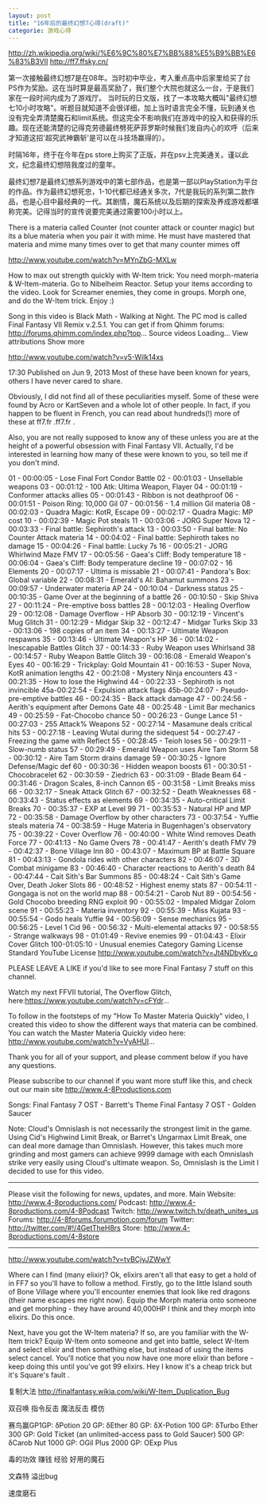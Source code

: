 ```yaml
---
layout: post
title: "16年后的最终幻想7心得(draft)"
categorie: 游戏心得
---
```

http://zh.wikipedia.org/wiki/%E6%9C%80%E7%BB%88%E5%B9%BB%E6%83%B3VII
http://ff7.ffsky.cn/

第一次接触最终幻想7是在08年。当时初中毕业，考入重点高中后家里给买了台PS作为奖励。这在当时算是最高奖励了，我们整个大院也就这么一台，于是我们家在一段时间内成为了游戏厅。
当时玩的日文版，找了一本攻略大概叫"最终幻想七10小时攻略"。听题目就知道不会很详细，加上当时语言完全不懂，玩到通关也没有完全弄清楚魔石和limit系统。但这完全不影响我们在游戏中的投入和获得的乐趣。现在还能清楚的记得克劳德最终劈死萨菲罗斯时候我们发自内心的欢呼（后来才知道这招'超究武神霸斩'是可以在斗技场赢得的）。

时隔16年，终于在今年在ps store上购买了正版，并在psv上完美通关。谨以此文，纪念最终幻想陪我度过的童年。

最终幻想7是最终幻想系列游戏中的第七部作品，也是第一部以PlayStation为平台的作品。作为最终幻想死忠，1-10代都已经通关多次，7代是我玩的系列第二款作品，也是心目中最经典的一代。其剧情，魔石系统以及后期的探索及养成游戏都堪称完美。记得当时的宣传说要完美通过需要100小时以上。



There is a materia called Counter (not counter attack or counter magic) but its a blue materia when you pair it with mime. He must have mastered that materia and mime many times over to get that many counter mimes off

http://www.youtube.com/watch?v=MYnZbG-MXLw



How to max out strength quickly with W-Item trick:
You need morph-materia & W-Item-materia.
Go to Nibelheim Reactor. Setup your items according to the video.
Look for Screamer enemies, they come in groups. Morph one, and do the W-Item trick. Enjoy :)

Song in this video is Black Math - Walking at Night. The PC mod is called Final Fantasy VII Remix v.2.5.1. You can get if from Qhimm forums: http://forums.qhimm.com/index.php?top...
Source videos Loading...
View attributions
Show more

http://www.youtube.com/watch?v=v5-Wilk14xs



17:30
Published on Jun 9, 2013
Most of these have been known for years, others I have never cared to share.

Obviously, I did not find all of these peculiarities myself.
Some of these were found by Acro or KartSeven and a whole lot of other people. In fact, if you happen to be fluent in French, you can read about hundreds(!) more of these at ff7.fr .ff7.fr .

Also, you are not really supposed to know any of these unless you are at the height of a powerful obsession with Final Fantasy VII. Actually, I'd be interested in learning how many of these were known to you, so tell me if you don't mind.

01 - 00:00:05 - Lose Final Fort Condor Battle
02 - 00:01:03 - Unsellable weapons
03 - 00:01:12 - 100 Atk: Ultima Weapon, Flayer
04 - 00:01:19 - Conformer attacks allies
05 - 00:01:43 - Ribbon is not deathproof
06 - 00:01:51 - Poison Ring: 10,000 Gil
07 - 00:01:56 - 1.4 million Gil materia
08 - 00:02:03 - Quadra Magic: KotR, Escape
09 - 00:02:17 - Quadra Magic: MP cost
10 - 00:02:39 - Magic Pot steals
11 - 00:03:06 - JORG Super Nova
12 - 00:03:33 - Final battle: Sephiroth's attack
13 - 00:03:50 - Final battle: No Counter Attack materia
14 - 00:04:02 - Final battle: Sephiroth takes no damage
15 - 00:04:26 - Final battle: Lucky 7s
16 - 00:05:21 - JORG Whirlwind Maze FMV
17 - 00:05:56 - Gaea's Cliff: Body temperature
18 - 00:06:04 - Gaea's Cliff: Body temperature decline
19 - 00:07:02 - 16 Elements
20 - 00:07:17 - Ultima is missable
21 - 00:07:41 - Pandora's Box: Global variable
22 - 00:08:31 - Emerald's AI: Bahamut summons
23 - 00:09:57 - Underwater materia AP
24 - 00:10:04 - Darkness status
25 - 00:10:35 - Game Over at the beginning of a battle
26 - 00:10:50 - Skip Shiva
27 - 00:11:24 - Pre-emptive boss battles
28 - 00:12:03 - Healing Overflow
29 - 00:12:08 - Damage Overflow - HP Absorb
30 - 00:12:19 - Vincent's Mug Glitch
31 - 00:12:29 - Midgar Skip
32 - 00:12:47 - Midgar Turks Skip
33 - 00:13:06 - 198 copies of an item
34 - 00:13:27 - Ultimate Weapon respawns
35 - 00:13:46 - Ultimate Weapon's HP
36 - 00:14:02 - Inescapable Battles Glitch
37 - 00:14:33 - Ruby Weapon uses Whirlsand
38 - 00:14:57 - Ruby Weapon Battle Glitch
39 - 00:16:08 - Emerald Weapon's Eyes
40 - 00:16:29 - Trickplay: Gold Mountain
41 - 00:16:53 - Super Nova, KotR animation lengths
42 - 00:21:08 - Mystery Ninja encounters
43 - 00:21:35 - How to lose the Highwind
44 - 00:22:33 - Sephiroth is not invincible
45a-00:22:54 - Expulsion attack flags
45b-00:24:07 - Pseudo-pre-emptive battles
46 - 00:24:35 - Back attack damage
47 - 00:24:56 - Aerith's equipment after Demons Gate
48 - 00:25:48 - Limit Bar mechanics
49 - 00:25:59 - Fat-Chocobo chance
50 - 00:26:23 - Gunge Lance
51 - 00:27:03 - 255 Attack% Weapons
52 - 00:27:14 - Masamune deals critical hits
53 - 00:27:18 - Leaving Wutai during the sidequest
54 - 00:27:47 - Freezing the game with Reflect
55 - 00:28:45 - Teioh loses
56 - 00:29:11 - Slow-numb status
57 - 00:29:49 - Emerald Weapon uses Aire Tam Storm
58 - 00:30:12 - Aire Tam Storm drains damage
59 - 00:30:25 - Ignore Defense/Magic def
60 - 00:30:36 - Hidden weapon boosts
61 - 00:30:51 - Chocobracelet
62 - 00:30:59 - Ziedrich
63 - 00:31:09 - Blade Beam
64 - 00:31:46 - Dragon Scales, 8-inch Cannon
65 - 00:31:58 - Limit Breaks miss
66 - 00:32:17 - Sneak Attack Glitch
67 - 00:32:52 - Death Weaknesses
68 - 00:33:43 - Status effects as elements
69 - 00:34:35 - Auto-critical Limit Breaks
70 - 00:35:37 - EXP at Level 99
71 - 00:35:53 - Natural HP and MP
72 - 00:35:58 - Damage Overflow by other characters
73 - 00:37:54 - Yuffie steals materia
74 - 00:38:59 - Huge Materia in Bugenhagen's observatory
75 - 00:39:22 - Cover Overflow
76 - 00:40:00 - White Wind removes Death Force
77 - 00:41:13 - No Game Overs
78 - 00:41:47 - Aerith's death FMV
79 - 00:42:37 - Bone Village Inn
80 - 00:43:07 - Maximum BP at Battle Square
81 - 00:43:13 - Gondola rides with other characters
82 - 00:46:07 - 3D Combat minigame
83 - 00:46:40 - Character reactions to Aerith's death
84 - 00:47:44 - Cait Sith's Bar Summons
85 - 00:48:24 - Cait Sith's Game Over, Death Joker Slots
86 - 00:48:52 - Highest enemy stats
87 - 00:54:11 - Gongaga is not on the world map
88 - 00:54:21 - Carob Nut
89 - 00:54:56 - Gold Chocobo breeding RNG exploit
90 - 00:55:02 - Impaled Midgar Zolom scene
91 - 00:55:23 - Materia inventory
92 - 00:55:39 - Miss Kujata
93 - 00:55:54 - Godo heals Yuffie
94 - 00:56:09 - Sense mechanics
95 - 00:56:25 - Level 1 Cid
96 - 00:56:32 - Multi-elemental attacks
97 - 00:58:55 - Strange walkways
98 - 01:01:49 - Revive enemies
99 - 01:04:43 - Elixir Cover Glitch
100-01:05:10 - Unusual enemies
Category
Gaming
License
Standard YouTube License
http://www.youtube.com/watch?v=Jt4NDbyKv_o






PLEASE LEAVE A LIKE if you'd like to see more Final Fantasy 7 stuff on this channel.

Watch my next FFVII tutorial, The Overflow Glitch, here:https://www.youtube.com/watch?v=cFYdr...

To follow in the footsteps of my "How To Master Materia Quickly" video, I created this video to show the different ways that materia can be combined. You can watch the Master Materia Quickly video here: http://www.youtube.com/watch?v=VyAHUl...

Thank you for all of your support, and please comment below if you have any questions.

Please subscribe to our channel if you want more stuff like this, and check out our main site http://www.4-8Productions.com

Songs:
Final Fantasy 7 OST - Barrett's Theme
Final Fantasy 7 OST - Golden Saucer

Note: Cloud's Omnislash is not necessarily the strongest limit in the game. Using Cid's Highwind Limit Break, or Barret's Ungarmax Limit Break, one can deal more damage than Omnislash. However, this takes much more grinding and most gamers can achieve 9999 damage with each Omnislash strike very easily using Cloud's ultimate weapon. So, Omnislash is the Limit I decided to use for this video.
__________________________________________
Please visit the following for news, updates, and more.
Main Website: http://www.4-8productions.com/
Podcast: http://www.4-8productions.com/4-8Podcast
Twitch: http://www.twitch.tv/death_unites_us
Forums: http://4-8forums.forumotion.com/forum
Twitter: http://twitter.com/#!/4GetTheH8rs
Store: http://www.4-8productions.com/4-8store
__________________________________________

http://www.youtube.com/watch?v=tvBCjyJZWwY


Where can I find (many elixir)?
Ok, elixirs aren't all that easy to get a hold of in FF7 so you'll have to follow a method. Firstly, go to the little Island south of Bone Village where you'll encounter enemies that look like red dragons (their name escapes me right now). Equip the Morph materia onto someone and get morphing - they have around 40,000HP I think and they morph into elixirs. Do this once.

Next, have you got the W-Item materia? If so, are you familiar with the W-Item trick? Equip W-Item onto someone and get into battle, select W-Item and select elixir and then something else, but instead of using the items select cancel. You'll notice that you now have one more elixir than before - keep doing this until you've got 99 elixirs. Hey I know it's a cheap trick but it's Square's fault .




复制大法
http://finalfantasy.wikia.com/wiki/W-Item_Duplication_Bug

双召唤
指令反击
魔法反击
模仿




赛鸟赢GP1GP: δPotion
20 GP: δEther
80 GP: δX-Potion
100 GP: δTurbo Ether
300 GP: Gold Ticket (an unlimited-access pass to Gold Saucer)
500 GP: δCarob Nut
1000 GP: OGil Plus
2000 GP: OExp Plus


毒的功效
赚钱
经验
好用的魔石




文森特 溢出bug


速度磨石
